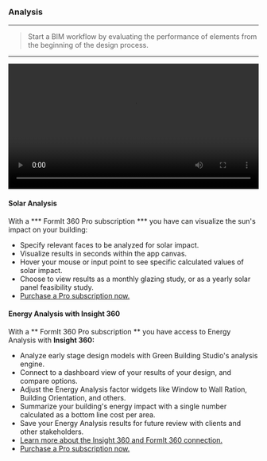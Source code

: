 ### Analysis
---
> Start a BIM workflow by evaluating the performance of elements from the beginning of the design process. 

---

<video width="100%" controls>
  <source src="Videos/Analysis.mp4" type="video/mp4">
</video>

#### Solar Analysis
With a *** FormIt 360 Pro subscription *** you have can visualize the sun's impact on your building:
- Specify relevant faces to be analyzed for solar impact.
- Visualize results in seconds within the app canvas.
- Hover your mouse or input point to see specific calculated values of solar impact.
- Choose to view results as a monthly glazing study, or as a yearly solar panel feasibility study.
- [Purchase a Pro subscription now.](http://www.autodesk.com/products/formit-360/try-buy)

#### Energy Analysis with Insight 360

With a ** FormIt 360 Pro subscription ** you have access to Energy Analysis with **Insight 360:**
- Analyze early stage design models with Green Building Studio's analysis engine.
- Connect to a dashboard view of your results of your design, and compare options.
- Adjust the Energy Analysis factor widgets like Window to Wall Ration, Building Orientation, and others.
- Summarize your building's energy impact with a single number calculated as a bottom line cost per area.
- Save your Energy Analysis results for future review with clients and other stakeholders.
- [Learn more about the Insight 360 and FormIt 360 connection.](http://autodesk.typepad.com/bpa/2015/05/release-news-formit-360-pro.html)
- [Purchase a Pro subscription now.](http://www.autodesk.com/products/formit-360/try-buy)

